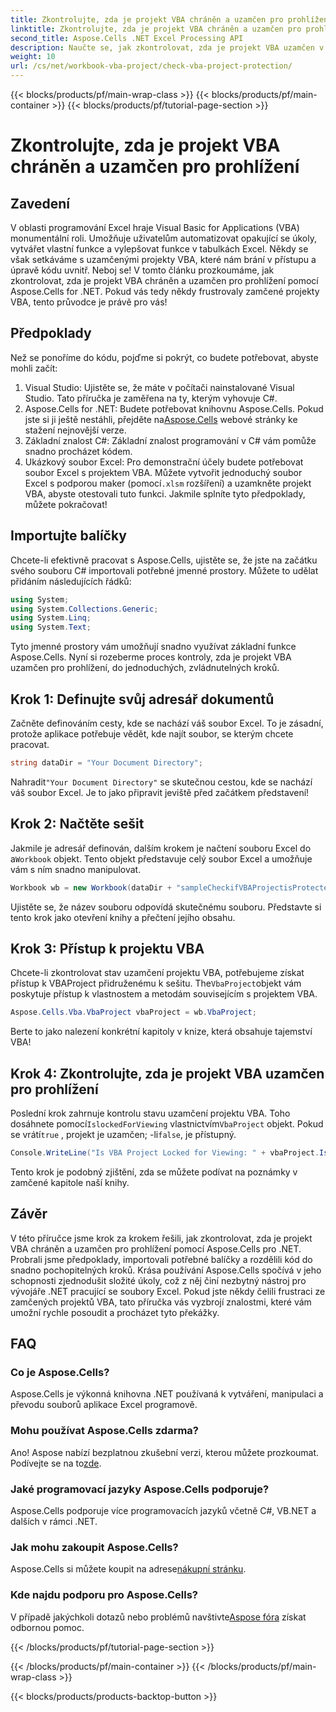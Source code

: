 ```yaml
---
title: Zkontrolujte, zda je projekt VBA chráněn a uzamčen pro prohlížení
linktitle: Zkontrolujte, zda je projekt VBA chráněn a uzamčen pro prohlížení
second_title: Aspose.Cells .NET Excel Processing API
description: Naučte se, jak zkontrolovat, zda je projekt VBA uzamčen v Excelu pomocí Aspose.Cells for .NET, s naším komplexním průvodcem krok za krokem. Odemkněte svůj potenciál.
weight: 10
url: /cs/net/workbook-vba-project/check-vba-project-protection/
---
```


{{< blocks/products/pf/main-wrap-class >}}
{{< blocks/products/pf/main-container >}}
{{< blocks/products/pf/tutorial-page-section >}}

# Zkontrolujte, zda je projekt VBA chráněn a uzamčen pro prohlížení

## Zavedení
V oblasti programování Excel hraje Visual Basic for Applications (VBA) monumentální roli. Umožňuje uživatelům automatizovat opakující se úkoly, vytvářet vlastní funkce a vylepšovat funkce v tabulkách Excel. Někdy se však setkáváme s uzamčenými projekty VBA, které nám brání v přístupu a úpravě kódu uvnitř. Neboj se! V tomto článku prozkoumáme, jak zkontrolovat, zda je projekt VBA chráněn a uzamčen pro prohlížení pomocí Aspose.Cells for .NET. Pokud vás tedy někdy frustrovaly zamčené projekty VBA, tento průvodce je právě pro vás!
## Předpoklady
Než se ponoříme do kódu, pojďme si pokrýt, co budete potřebovat, abyste mohli začít:
1. Visual Studio: Ujistěte se, že máte v počítači nainstalované Visual Studio. Tato příručka je zaměřena na ty, kterým vyhovuje C#.
2.  Aspose.Cells for .NET: Budete potřebovat knihovnu Aspose.Cells. Pokud jste si ji ještě nestáhli, přejděte na[Aspose.Cells](https://releases.aspose.com/cells/net/) webové stránky ke stažení nejnovější verze.
3. Základní znalost C#: Základní znalost programování v C# vám pomůže snadno procházet kódem.
4.  Ukázkový soubor Excel: Pro demonstrační účely budete potřebovat soubor Excel s projektem VBA. Můžete vytvořit jednoduchý soubor Excel s podporou maker (pomocí`.xlsm` rozšíření) a uzamkněte projekt VBA, abyste otestovali tuto funkci.
Jakmile splníte tyto předpoklady, můžete pokračovat!
## Importujte balíčky
Chcete-li efektivně pracovat s Aspose.Cells, ujistěte se, že jste na začátku svého souboru C# importovali potřebné jmenné prostory. Můžete to udělat přidáním následujících řádků:
```csharp
using System;
using System.Collections.Generic;
using System.Linq;
using System.Text;
```
Tyto jmenné prostory vám umožňují snadno využívat základní funkce Aspose.Cells.
Nyní si rozeberme proces kontroly, zda je projekt VBA uzamčen pro prohlížení, do jednoduchých, zvládnutelných kroků.
## Krok 1: Definujte svůj adresář dokumentů
Začněte definováním cesty, kde se nachází váš soubor Excel. To je zásadní, protože aplikace potřebuje vědět, kde najít soubor, se kterým chcete pracovat.
```csharp
string dataDir = "Your Document Directory";
```
 Nahradit`"Your Document Directory"` se skutečnou cestou, kde se nachází váš soubor Excel. Je to jako připravit jeviště před začátkem představení!
## Krok 2: Načtěte sešit
 Jakmile je adresář definován, dalším krokem je načtení souboru Excel do a`Workbook` objekt. Tento objekt představuje celý soubor Excel a umožňuje vám s ním snadno manipulovat.
```csharp
Workbook wb = new Workbook(dataDir + "sampleCheckifVBAProjectisProtected.xlsm");
```
Ujistěte se, že název souboru odpovídá skutečnému souboru. Představte si tento krok jako otevření knihy a přečtení jejího obsahu.
## Krok 3: Přístup k projektu VBA
 Chcete-li zkontrolovat stav uzamčení projektu VBA, potřebujeme získat přístup k VBAProject přidruženému k sešitu. The`VbaProject`objekt vám poskytuje přístup k vlastnostem a metodám souvisejícím s projektem VBA.
```csharp
Aspose.Cells.Vba.VbaProject vbaProject = wb.VbaProject;
```
Berte to jako nalezení konkrétní kapitoly v knize, která obsahuje tajemství VBA!
## Krok 4: Zkontrolujte, zda je projekt VBA uzamčen pro prohlížení
 Poslední krok zahrnuje kontrolu stavu uzamčení projektu VBA. Toho dosáhnete pomocí`IslockedForViewing` vlastnictvím`VbaProject` objekt. Pokud se vrátí`true` , projekt je uzamčen; -li`false`, je přístupný.
```csharp
Console.WriteLine("Is VBA Project Locked for Viewing: " + vbaProject.IslockedForViewing);
```
Tento krok je podobný zjištění, zda se můžete podívat na poznámky v zamčené kapitole naší knihy.
## Závěr
V této příručce jsme krok za krokem řešili, jak zkontrolovat, zda je projekt VBA chráněn a uzamčen pro prohlížení pomocí Aspose.Cells pro .NET. Probrali jsme předpoklady, importovali potřebné balíčky a rozdělili kód do snadno pochopitelných kroků. Krása používání Aspose.Cells spočívá v jeho schopnosti zjednodušit složité úkoly, což z něj činí nezbytný nástroj pro vývojáře .NET pracující se soubory Excel.
Pokud jste někdy čelili frustraci ze zamčených projektů VBA, tato příručka vás vyzbrojí znalostmi, které vám umožní rychle posoudit a procházet tyto překážky.
## FAQ
### Co je Aspose.Cells?
Aspose.Cells je výkonná knihovna .NET používaná k vytváření, manipulaci a převodu souborů aplikace Excel programově.
### Mohu používat Aspose.Cells zdarma?
 Ano! Aspose nabízí bezplatnou zkušební verzi, kterou můžete prozkoumat. Podívejte se na to[zde](https://releases.aspose.com/).
### Jaké programovací jazyky Aspose.Cells podporuje?
Aspose.Cells podporuje více programovacích jazyků včetně C#, VB.NET a dalších v rámci .NET.
### Jak mohu zakoupit Aspose.Cells?
 Aspose.Cells si můžete koupit na adrese[nákupní stránku](https://purchase.aspose.com/buy).
### Kde najdu podporu pro Aspose.Cells?
 V případě jakýchkoli dotazů nebo problémů navštivte[Aspose fóra](https://forum.aspose.com/c/cells/9) získat odbornou pomoc.

{{< /blocks/products/pf/tutorial-page-section >}}

{{< /blocks/products/pf/main-container >}}
{{< /blocks/products/pf/main-wrap-class >}}

{{< blocks/products/products-backtop-button >}}
